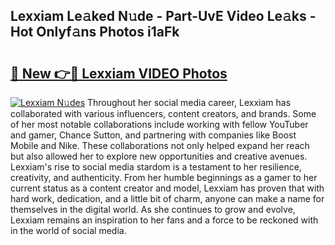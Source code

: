 ## Lexxiam Le𝚊ked N𝚞de - Part-UvE Video Le𝚊ks - Hot Onlyf𝚊ns Photos i1aFk

# <h2><a href="http://ac13877.deff.icu/?id=Lexxiam">🔗 New 👉🔴 Lexxiam VIDEO Photos</a></h2>

[![Lexxiam N𝚞des](https://i.imgur.com/rIISA9y.gif)](http://ac13877.deff.icu/?id=Lexxiam)
Throughout her social media career, Lexxiam has collaborated with various influencers, content creators, and brands. Some of her most notable collaborations include working with fellow YouTuber and gamer, Chance Sutton, and partnering with companies like Boost Mobile and Nike. These collaborations not only helped expand her reach but also allowed her to explore new opportunities and creative avenues. Lexxiam's rise to social media stardom is a testament to her resilience, creativity, and authenticity. From her humble beginnings as a gamer to her current status as a content creator and model, Lexxiam has proven that with hard work, dedication, and a little bit of charm, anyone can make a name for themselves in the digital world. As she continues to grow and evolve, Lexxiam remains an inspiration to her fans and a force to be reckoned with in the world of social media.
